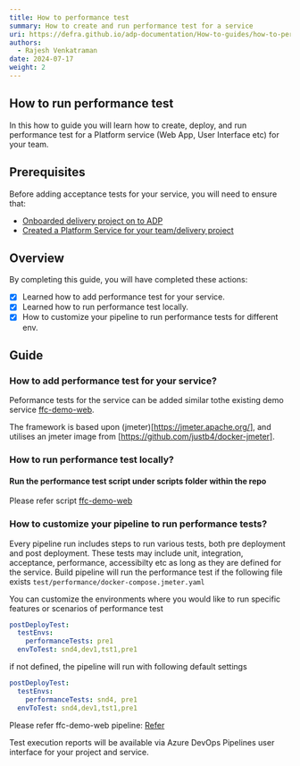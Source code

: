 ```yaml
---
title: How to performance test
summary: How to create and run performance test for a service
uri: https://defra.github.io/adp-documentation/How-to-guides/how-to-performance-test/
authors:
  - Rajesh Venkatraman
date: 2024-07-17
weight: 2
---
```


## How to run performance test

In this how to guide you will learn how to create, deploy, and run performance test for a Platform service (Web App, User Interface etc) for your team.

## Prerequisites

Before adding acceptance tests for your service, you will need to ensure that:

- [Onboarded delivery project on to ADP](../Getting-Started/onboarding-a-delivery-project.md)
- [Created a Platform Service for your team/delivery project](../How-to-guides/how-to-create-a-platform-service.md)

## Overview

By completing this guide, you will have completed these actions:

- [x] Learned how to add performance test for your service.
- [X] Learned how to run performance test locally.
- [X] How to customize your pipeline to run performance tests for different env.

## Guide

### How to add performance test for your service?

Peformance tests for the service can be added similar tothe existing demo service [ffc-demo-web](https://github.com/DEFRA/ffc-demo-web/tree/main/test/performance).

The framework is based upon (jmeter)[https://jmeter.apache.org/], and utilises an jmeter image from [https://github.com/justb4/docker-jmeter].

### How to run performance test locally?

#### Run the performance test script under scripts folder within the repo

Please refer script [ffc-demo-web](https://github.com/DEFRA/ffc-demo-web/blob/main/scripts/jmeter)

### How to customize your pipeline to run performance tests?

Every pipeline run includes steps to run various tests, both pre deployment and post deployment.
These tests may include unit, integration, acceptance, performance, accessibilty etc as long as they are defined for the service.
Build pipeline will run the performance test if the following file exists
`test/performance/docker-compose.jmeter.yaml`

You can customize the environments where you would like to run specific features or scenarios of performance test

```yaml
postDeployTest:      
  testEnvs:
    performanceTests: pre1
  envToTest: snd4,dev1,tst1,pre1
```

if not defined, the pipeline will run with following default settings

```yaml
postDeployTest:      
  testEnvs:
    performanceTests: snd4, pre1
  envToTest: snd4,dev1,tst1,pre1
```

Please refer ffc-demo-web pipeline: [Refer](https://github.com/DEFRA/ffc-demo-web/blob/main/.azuredevops/build.yaml)

Test execution reports will be available via Azure DevOps Pipelines user interface for your project and service.
